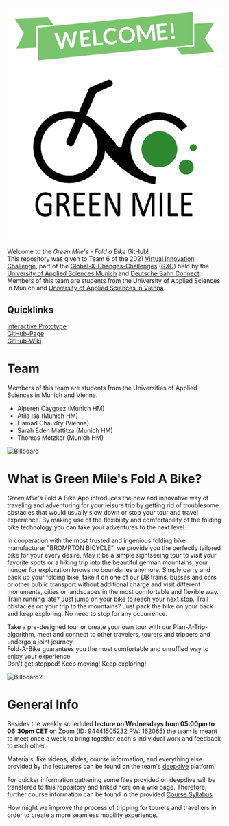 ![Welcome](https://github.com/gxc-challenge-winter21/the-green-mile/blob/main/Welcome.png)
![Logo](https://github.com/gxc-challenge-winter21/the-green-mile/blob/4b90cea40b36ffdaa4a4d4bdf9666eb98e30eb76/Logo_trans.jpg)

Welcome to the _Green Mile's - Fold a Bike_ GitHub!  
This repository was given to Team 6 of the 2021 [Virtual Innovation Challenge](https://www.hm.edu/en/international/projects_1/gxc/gxc_virtual_innovation_challenge.en.html), part of the [Global-X-Changes-Challenges](https://www.hm.edu/en/international/projects_1/gxc/index.en.html) ([GXC](https://github.com/gxc-challenge-winter21/the-green-mile/wiki/GXC-International-Virtual-Innovation-Challenge)) held by the [University of Applied Sciences Munich](https://www.hm.edu/en/index.en.html) and [Deutsche Bahn Connect](https://www.deutschebahnconnect.com/en).
Members of this team are students from the University of Applied Sciences in Munich and [University of Applied Sciences in Vienna](https://www.fh-campuswien.ac.at/en/index.html). 


## Quicklinks
[Interactive Prototype](https://www.figma.com/proto/RwAh6luudybkP21LzhrzzH/Fold-a-Bike-by-Green-Mile-(Version-2)?node-id=10%3A395&starting-point-node-id=10%3A395&scaling=contain)</br>
[GitHub-Page](https://gxc-challenge-winter21.github.io/the-green-mile/)</br>
[GitHub-Wiki](https://github.com/gxc-challenge-winter21/the-green-mile/wiki)
  
# Team

Members of this team are students from the Universities of Applied Sciences in Munich and Vienna.  
* Alperen Caygoez (Munich HM)
* Atila Isa (Munich HM) 
* Hamad Chaudry (Vienna)
* Sarah Eden Mattitza (Munich HM)
* Thomas Metzker (Munich HM)


![Billboard](https://github.com/gxc-challenge-winter21/the-green-mile/blob/main/FAB1-2.jpg)  

# What is Green Mile's Fold A Bike?
*Green Mile's* Fold A Bike App introduces the new and innovative way of traveling and adventuring for your leisure trip by getting rid of troublesome obstacles that would usually slow down or stop your tour and travel experience. By making use of the flexibility and comfortability of the folding bike technology you can take your adventures to the next level.   

In cooperation with the most trusted and ingenious folding bike manufacturer "BROMPTON BICYCLE", we provide you the perfectly tailored bike for your every desire. May it be a simple sightseeing tour to visit your favorite spots or a hiking trip into the beautiful german mountains, your hunger for exploration knows no boundaries anymore. Simply carry and pack up your folding bike, take it on one of our DB trains, busses and cars or other public transport without additional charge and visit different monuments, cities or landscapes in the most comfortable and flexible way. Train running late? Just jump on your bike to reach your next stop. Trail obstacles on your trip to the mountains? Just pack the bike on your back and keep exploring. No need to stop for any occurrence.  

Take a pre-designed tour or create your own tour with our Plan-A-Trip-algorithm, meet and connect to other travelers, tourers and trippers and undergo a joint journey.  
Fold-A-Bike guarantees you the most comfortable and unruffled way to enjoy your experience.  
Don't get stopped! Keep moving! Keep exploring!  
  
![Billboard2](https://github.com/gxc-challenge-winter21/the-green-mile/blob/main/FAB2.jpg)


# General Info
Besides the weekly scheduled **lecture on Wednesdays from 05:00pm to 06:30pm CET** on Zoom ([ID: 94441505232 PW: 162065](https://hm-edu.zoom.us/j/94441505232?pwd=RUFEdjVzRlQvb2ZvZWxWb3RLUVFtdz09)) the team is meant to meet once a week to bring together each's individual work and feedback to each other.

Materials, like videos, slides, course information, and everything else provided by the lectureres can be found on the team's [deepdive](https://www.deepdive.school/path-player?courseid=gxcfall21&unit=gxcfall21_612cbbd28f744Unit) platform.

For quicker information gathering some files provided on deepdive will be transfered to this repository and linked here on a wiki page.
Therefore, further course information can be found in the provided [Course Syllabus](https://github.com/gxc-challenge-winter21/the-green-mile/blob/d411f7fb2f51987ed30f1dae4a7448461b7ab02d/Course_Syllabus.pdf)


How might we improve the process of tripping for tourers and travellers in order to create a more seamless mobility experience.
